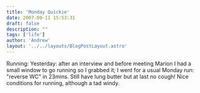 ```yaml
---
title: 'Monday Quickie'
date: 2007-09-11 15:53:31
draft: false
description: ""
tags: ['life']
author: 'Andrew'
layout: '../../layouts/BlogPostLayout.astro'
---
```


Running: Yesterday: after an interview and before meeting Marion I had a small window to go running so I grabbed it; I went for a usual Monday run: "reverse WC" in 23mins. Still have lung butter but at last no cough! Nice conditions for running, although a tad windy.
